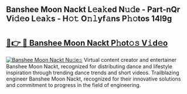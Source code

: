 ## Banshee Moon Nackt L𝚎a𝚔ed N𝚞𝚍e - Part-nQr Vi𝚍𝚎o L𝚎a𝚔s - H𝚘𝚝 O𝚗𝚕yf𝚊ns P𝚑𝚘tos 14l9g

# <h2><a href="http://kfa9d9.oniu.top/?m=Banshee+Moon+Nackt">🔗👉 🔴 Banshee Moon Nackt P𝚑ot𝚘𝚜 V𝚒d𝚎o</a></h2>

[![Banshee Moon Nackt Nu𝚍e𝚜](https://i.imgur.com/0qMVB7G.gif)](http://kfa9d9.oniu.top/?m=Banshee+Moon+Nackt)
Virtual content creator and entertainer Banshee Moon Nackt, recognized for distributing dance and lifestyle inspiration through trending dance trends and short videos. Trailblazing engineer Banshee Moon Nackt, recognized for their innovative solutions and commitment to progress in the field of engineering.  
